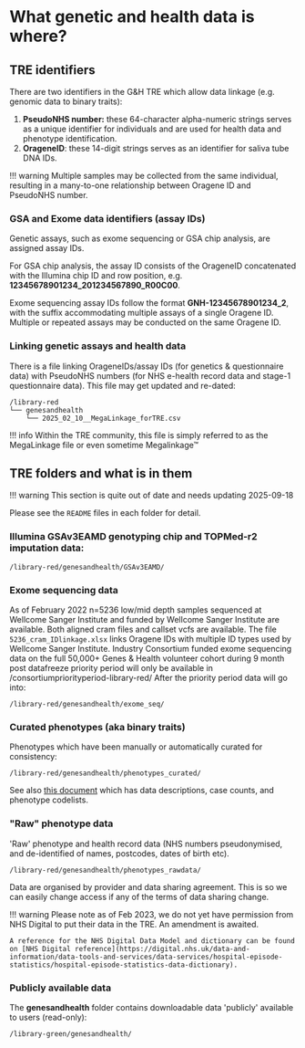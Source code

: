 # What genetic and health data is where?

## TRE identifiers

There are two identifiers in the G&H TRE which allow data linkage (e.g. genomic data to binary traits):

1. **PseudoNHS number:** these 64-character alpha-numeric strings serves as a unique identifier for individuals and are used for health data and phenotype identification.
2. **OrageneID**: these 14-digit strings serves as an identifier for saliva tube DNA IDs.

!!! warning
    Multiple samples may be collected from the same individual, resulting in a many-to-one relationship between Oragene ID and PseudoNHS number.

### GSA and Exome data identifiers (assay IDs)

Genetic assays, such as exome sequencing or GSA chip analysis, are assigned assay IDs. 

For GSA chip analysis, the assay ID consists of the OrageneID concatenated with the Illumina chip ID and row position, e.g. **12345678901234_201234567890_R00C00**.

Exome sequencing assay IDs follow the format **GNH-12345678901234_2**, with the suffix accommodating multiple assays of a single Oragene ID. Multiple or repeated assays may be conducted on the same Oragene ID.

### Linking genetic assays and health data

There is a file linking OrageneIDs/assay IDs (for genetics & questionnaire data) with PseudoNHS numbers (for NHS e-health record data and stage-1 questionnaire data). This file may get updated and re-dated:

```
/library-red
└── genesandhealth
    └── 2025_02_10__MegaLinkage_forTRE.csv
```

!!! info
    Within the TRE community, this file is simply referred to as the MegaLinkage file or even sometime Megalinkage™ 

## TRE folders and what is in them

!!! warning
    This section is quite out of date and needs updating 2025-09-18

Please see the `README` files in each folder for detail.

### Illumina GSAv3EAMD genotyping chip and TOPMed-r2 imputation data:

```
/library-red/genesandhealth/GSAv3EAMD/
```

### Exome sequencing data

As of February 2022 n=5236 low/mid depth samples sequenced at Wellcome Sanger Institute and funded by Wellcome Sanger Institute are available. Both aligned cram files and callset vcfs are available. The file `5236_cram_IDlinkage.xlsx` links Oragene IDs with multiple ID types used by Wellcome Sanger Institute. Industry Consortium funded exome sequencing data on the full 50,000+ Genes & Health volunteer cohort during 9 month post datafreeze priority period will only be available in /consortiumpriorityperiod-library-red/ After the priority period data will go into:

```
/library-red/genesandhealth/exome_seq/ 
```

### Curated phenotypes (aka binary traits)

Phenotypes which have been manually or automatically curated for consistency:

```
/library-red/genesandhealth/phenotypes_curated/ 
```

See also [this document](https://docs.google.com/spreadsheets/d/1ipwdF2j_owfr_QbkDYk1rk0TW3KtdfQYVQn-Vf-o38s/edit?usp=sharing) which has data descriptions, case counts, and phenotype codelists.

### "Raw" phenotype data

'Raw' phenotype and health record data (NHS numbers pseudonymised, and de-identified of names, postcodes, dates of birth etc).

```
/library-red/genesandhealth/phenotypes_rawdata/
```

Data are organised by provider and data sharing agreement. This is so we can easily change access if any of the terms of data sharing change.

!!! warning
    Please note as of Feb 2023, we do not yet have permission from NHS Digital to put their data in the TRE. An amendment is awaited.
    
    A reference for the NHS Digital Data Model and dictionary can be found on [NHS Digital reference](https://digital.nhs.uk/data-and-information/data-tools-and-services/data-services/hospital-episode-statistics/hospital-episode-statistics-data-dictionary).

### Publicly available data

The **genesandhealth** folder contains downloadable data 'publicly' available to users (read-only):

```
/library-green/genesandhealth/
```


